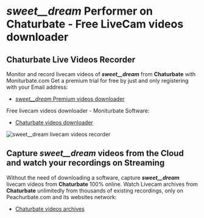 # _sweet__dream_ Performer on Chaturbate - Free LiveCam videos downloader

## Chaturbate Live Videos Recorder

Monitor and record livecam videos of **_sweet__dream_** from **Chaturbate** with Moniturbate.com
Get a premium trial for free by just and only registering with your Email address:
* [_sweet__dream_ Premium videos downloader](https://moniturbate.com/request-demo-licence-key.html)

Free livecam videos downloader - Moniturbate Software:
* [Chaturbate videos downloader](https://moniturbate.com/moniturbate-download-software.html)

![_sweet__dream_ livecam videos recorder](https://peachurnet.com/templates/moniturbate-software.png)


## Capture _sweet__dream_ videos from the Cloud and watch your recordings on Streaming

Without the need of downloading a software, capture **_sweet__dream_** livecam videos from **Chaturbate** 100% online.
Watch Livecam archives from **Chaturbate** unlimitedly from thousands of existing recordings, only on Peachurbate.com and its websites network:
* [Chaturbate videos archives](https://peachurnet.com/)
